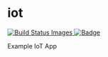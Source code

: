 # iot

<a href="https://travis-ci.org/1234iot/iot"  target="_blank">
	<img title="Build Status Images" src="https://travis-ci.org/1234iot/iot.svg">
</a>

<a href="https://coveralls.io/github/1234iot/iot"  target="_blank">
	<img alt="Badge" src="https://coveralls.io/repos/1234iot/iot/badge.svg?branch=master&amp;service=github">
</a>

Example IoT App
